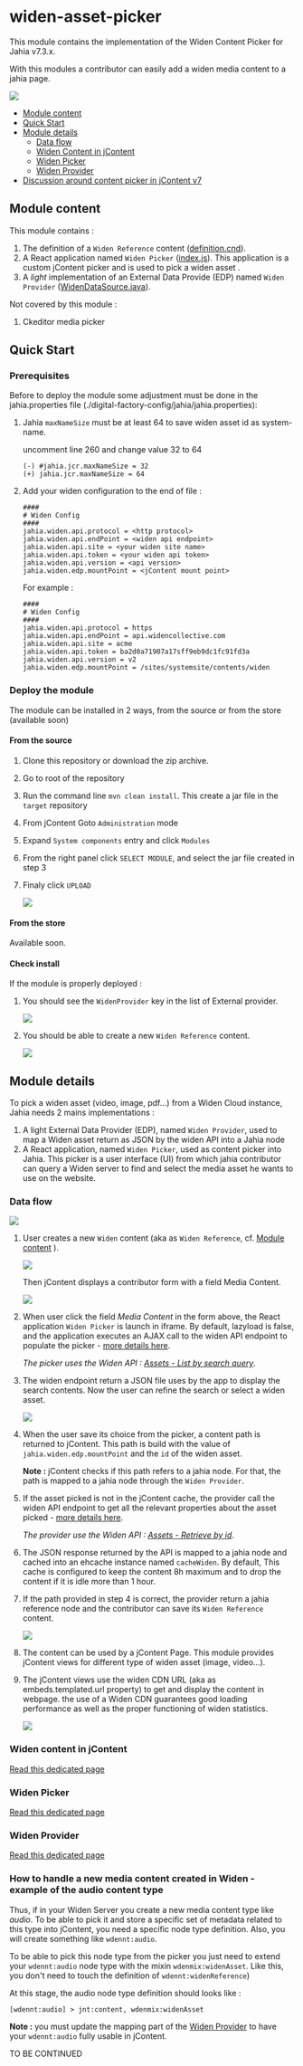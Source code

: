 # widen-asset-picker

This module contains the implementation of the Widen Content Picker for Jahia v7.3.x.

With this modules a contributor can easily add a widen media content to a jahia page.

![](./doc/images/master.png)

- [Module content](#module-content)
- [Quick Start](#quick-start)
- [Module details](#module-details)
    - [Data flow](#data-flow)
    - [Widen Content in jContent](#widen-content-in-jcontent)
    - [Widen Picker](#widen-picker)
    - [Widen Provider](#widen-provider)
- [Discussion around content picker in jContent v7](./doc/extra.md)


## Module content

This module contains :
1. The definition of a `Widen Reference` content ([definition.cnd](./src/main/resources/META-INF/definitions.cnd)).
1. A React application named `Widen Picker` ([index.js](./src/REACT/src/index.js)). This application is a custom jContent picker and is used to pick a widen asset .
1. A *light* implementation of an External Data Provide (EDP) named `Widen Provider` ([WidenDataSource.java](./src/main/java/org/jahia/se/modules/widenprovider/WidenDataSource.java)).

Not covered by this module :
1. Ckeditor media picker

## Quick Start
### Prerequisites
Before to deploy the module some adjustment must be done in the jahia.properties file (./digital-factory-config/jahia/jahia.properties):
1. Jahia `maxNameSize` must be at least 64 to save widen asset id as system-name.

    uncomment line 260 and change value 32 to 64
    ```
    (-) #jahia.jcr.maxNameSize = 32
    (+) jahia.jcr.maxNameSize = 64
   ```
1. Add your widen configuration to the end of file :
    ```
    ####
    # Widen Config
    ####
    jahia.widen.api.protocol = <http protocol>
    jahia.widen.api.endPoint = <widen api endpoint>
    jahia.widen.api.site = <your widen site name>
    jahia.widen.api.token = <your widen api token>
    jahia.widen.api.version = <api version>
    jahia.widen.edp.mountPoint = <jContent mount point>
    ```
    For example :
    ```
    ####
    # Widen Config
    ####
    jahia.widen.api.protocol = https
    jahia.widen.api.endPoint = api.widencollective.com
    jahia.widen.api.site = acme
    jahia.widen.api.token = ba2d0a71907a17sff9eb9dc1fc91fd3a
    jahia.widen.api.version = v2
    jahia.widen.edp.mountPoint = /sites/systemsite/contents/widen
    ```
### Deploy the module
The module can be installed in 2 ways, from the source or from the store (available soon)
#### From the source
1. Clone this repository or download the zip archive.
1. Go to root of the repository
1. Run the command line `mvn clean install`. This create a jar file in the `target` repository
1. From jContent Goto `Administration` mode
1. Expand `System components` entry and click `Modules`
1. From the right panel click `SELECT MODULE`, and select the jar file created in step 3
1. Finaly click `UPLOAD` 

    ![](doc/images/030_install.png)

#### From the store
Available soon.

#### Check install
If the module is properly deployed :
1. You should see the `WidenProvider` key in the list of External provider.

    ![](doc/images/031_install_completed.png)

1. You should be able to create a new `Widen Reference` content.

    ![](doc/images/001_menu-select.png)

## Module details

To pick a widen asset (video, image, pdf...) from a Widen Cloud instance, Jahia needs 2 mains implementations :
1. A light External Data Provider (EDP), named `Widen Provider`, used to map a Widen asset return as JSON by the widen API into a Jahia node
1. A React application, named `Widen Picker`, used as content picker into Jahia. 
This picker is a user interface (UI) from which jahia contributor can query a Widen server to find and 
select the media asset he wants to use on the website.

### Data flow

![](./doc/images/010_archi.png)

1. User creates a new `Widen` content (aka as `Widen Reference`, cf. [Module content](#module-content) ).

    ![](./doc/images/0011_menuSelect2.png)
    <!-- .element style="max-width:350px;" -->

    Then jContent displays a contributor form with a field Media Content.

    ![](./doc/images/002_widenReference.png)

1. When user click the field *Media Content* in the form above, the React application `Widen Picker` is launch in iframe. 
    By default, lazyload is false, and the application executes an AJAX call to the widen API endpoint to populate the picker -
    [more details here](#widen-picker).
    
    *The picker uses the Widen API : [Assets - List by search query](https://widenv2.docs.apiary.io/#reference/assets/assets/list-by-search-query)*.

1. The widen endpoint return a JSON file uses by the app to display the search contents. Now the user can refine the search or select a widen asset.

    ![](./doc/images/0041_widenPickerSelected.png)

1. When the user save its choice from the picker, a content path is returned to jContent. This path is build with the value of `jahia.widen.edp.mountPoint`
    and the `id` of the widen asset.
    
    **Note :** jContent checks if this path refers to a jahia node. For that, the path is mapped to a jahia node 
    through the `Widen Provider`.
    
1. If the asset picked is not in the jContent cache, the provider call the widen API endpoint to get all the relevant properties about the asset picked - [more details here](#widen-provider).
        
    *The provider use the Widen API : [Assets - Retrieve by id](https://widenv2.docs.apiary.io/#reference/assets/assets/retrieve-by-id)*.
    
1. The JSON response returned by the API is mapped to a jahia node and cached into an ehcache instance named `cacheWiden`.
    By default, This cache is configured to keep the content 8h maximum and to drop the content if it is idle more than 1 hour. 
    
1. If the path provided in step 4 is correct, the provider return a jahia reference node and the contributor can save its `Widen Reference`
    content.
    
    ![](./doc/images/005_widenReferenceSelected.png)
    
1. The content can be used by a jContent Page. This module provides jContent views for different type of widen asset (image, video...).

1. The jContent views use the widen CDN URL (aka as embeds.templated.url property) to get and display the content in webpage.
the use of a Widen CDN guarantees good loading performance as well as the proper functioning of widen statistics.

    ![](./doc/images/0061_widenAssetInSite.png)
   
### Widen content in jContent
[Read this dedicated page](doc/en/contentDefinition.md)
 
### Widen Picker
[Read this dedicated page](./doc/en/picker.md)

### Widen Provider
[Read this dedicated page](./doc/en/provider.md)

### How to handle a new media content created in Widen - example of the audio content type

Thus, if in your Widen Server you create a new media content type like *audio*.
To be able to pick it and store a specific set of metadata related to this type into jContent,
you need a specific node type definition. Also, you will create something like `wdennt:audio`.

To be able to pick this node type from the picker you just need to extend your `wdennt:audio`
node type with the mixin `wdenmix:widenAsset`. Like this, you don't need to touch the definition
of `wdennt:widenReference`)

At this stage, the audio node type definition should looks like :
```
[wdennt:audio] > jnt:content, wdenmix:widenAsset
```

**Note :** you must update the mapping part of the [Widen Provider](#widen-provider)
to have your `wdennt:audio` fully usable in jContent.

TO BE CONTINUED




